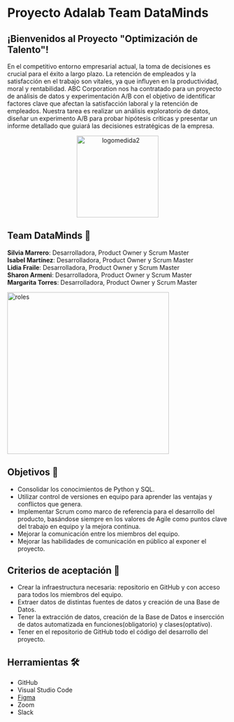 # Proyecto Adalab Team DataMinds

## ¡Bienvenidos al Proyecto "Optimización de Talento"!

En el competitivo entorno empresarial actual, la toma de decisiones es crucial para el éxito a largo plazo. La retención de empleados y la satisfacción en el trabajo son vitales, ya que influyen en la productividad, moral y rentabilidad. ABC Corporation nos ha contratado para un proyecto de análisis de datos y experimentación A/B con el objetivo de identificar factores clave que afectan la satisfacción laboral y la retención de empleados. Nuestra tarea es realizar un análisis exploratorio de datos, diseñar un experimento A/B para probar hipótesis críticas y presentar un informe detallado que guiará las decisiones estratégicas de la empresa.

<p align="center" width="100%">
<img width="187" alt="logomedida2" src="https://github.com/s-armeni/proyecto-da-promo-H-modulo-3-team-3-DataMinds/assets/164790212/3a490a71-2464-482a-af16-c00917eb81a0">



## Team DataMinds 🧩
**Silvia Marrero**: Desarrolladora, Product Owner y Scrum Master  
**Isabel Martínez**: Desarrolladora, Product Owner y Scrum Master  
**Lidia Fraile**: Desarrolladora, Product Owner y Scrum Master  
**Sharon Armeni**: Desarrolladora, Product Owner y Scrum Master  
**Margarita Torres**: Desarrolladora, Product Owner y Scrum Master

<img width="370" alt="roles" src="https://github.com/s-armeni/proyecto-da-promo-H-modulo-3-team-3-DataMinds/assets/164790212/cd6d7b75-6519-419b-9b3e-45fb9755bf26">

## Objetivos 🎯
- Consolidar los conocimientos de Python y SQL.
- Utilizar control de versiones en equipo para aprender las ventajas y conflictos que genera.
- Implementar Scrum como marco de referencia para el desarrollo del producto, basándose siempre en los valores de Agile como puntos clave del trabajo en equipo y la mejora    continua.
- Mejorar la comunicación entre los miembros del equipo.
- Mejorar las habilidades de comunicación en público al exponer el proyecto.

## Criterios de aceptación 📑
- Crear la infraestructura necesaria: repositorio en GitHub y con acceso para todos los miembros del equipo.
- Extraer datos de distintas fuentes de datos y creación de una Base de Datos.
- Tener la extracción de datos, creación de la Base de Datos e insercción de datos automatizada en funciones(obligatorio) y clases(optativo).
- Tener en el repositorio de GitHub todo el código del desarrollo del proyecto.

## Herramientas 🛠️
- GitHub  
- Visual Studio Code  
- [Figma](https://github.com/s-armeni/proyecto-da-promo-H-modulo-3-team-3-DataMinds/blob/main/DataMinds_Agile_Roadmap.png)
- Zoom  
- Slack  

